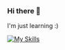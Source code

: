 ### Hi there 👋
I'm just learning :)





[![My Skills](https://skillicons.dev/icons?i=github,ableton,latex,matlab,azure,vscode,c,cpp,cs,dotnet,php,html,css,androidstudio,java,js,jquery,react,bootstrap,materialui,mysql,postgres)](https://skillicons.dev)
